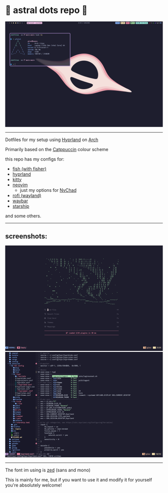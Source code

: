 # 🌙 astral dots repo 🌙

![desktop screenshot](./assets/desktop.png)

---

Dotfiles for my setup using [Hyprland](https://hyprland.org/) on [Arch](https://archlinux.org/)

Primarily based on the [Catppuccin](https://catppuccin.com/) colour scheme

this repo has my configs for:
- [fish (with fisher)](https://fishshell.com/)
- [hyprland](https://hyprland.org/)
- [kitty](https://sw.kovidgoyal.net/kitty/)
- [neovim](https://neovim.io/)
  - just my options for [NvChad](https://nvchad.com/)
- [rofi (wayland)](https://github.com/davatorium/rofi)
- [waybar](https://github.com/Alexays/Waybar)
- [starship](https://starship.rs/)

and some others.

---

## screenshots:
![nvim screenshot 1](./assets/nvim-1.png)
![nvim screenshot 2](./assets/nvim-2.png)

---

The font im using is [zed](https://github.com/zed-industries/zed-fonts) (sans and mono)

This is mainly for me, but if you want to use it and modify it for yourself you're absolutely welcome!
